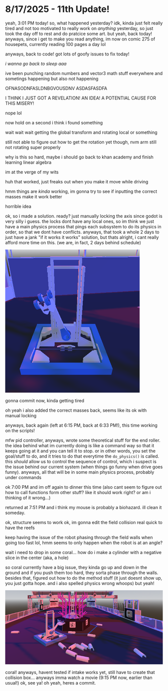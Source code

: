 # 8/17/2025 - 11th Update!

yeah, 3:01 PM today! so, what happened yesterday? idk, kinda just felt really tired and not too motivated to really work on *anything* yesterday, so just took the day off to rest and do pratcice some art. but yeah, back today! anyways, since i get to make you read anything, im now on comic 275 of housepets, currently reading 100 pages a day lol

anyways, back to code! got lots of goofy issues to fix today!

*i wanna go back to sleep aaa*

ive been punching random numbers and vector3 math stuff everywhere and sometings happening but also not happening

OFNASODNFASLDNBGVOUSDNV ASDASFASDFA

I THINK I JUST GOT A REVELATION! AN IDEA! A POTENTIAL CAUSE FOR THIS MISERY!

nope lol

now hold on a second i think i found something

wait wait wait getting the global transform and rotating local or something

still not able to figure out how to get the rotation yet though, nvm arm still not rotating super properly

why is this so hard, maybe i should go back to khan academy and finish learning linear algebra

im at the verge of my wits

huh that worked, just freaks out when you make it move while driving

hmm things are *kinda* working, im gonna try to see if inputting the correct masses make it work better

horrible idea

ok, so i made a solution. ready? just manually locking the axis since godot is very silly i guess. the locks dont have any local ones, so im think we just have a main physics process that pings each subsystem to do its physics in order, so that we dont have conflicts. anyways, that took a whole 2 days to just have a jank "if it works it works" solution, but thats alright, i cant really afford more time on this. (we are, in fact, 2 days behind schedule)

![hmm](</updatelogs/images/202508/08172025 - 1.png>)

gonna commit now, kinda getting tired

oh yeah i also added the correct masses back, seems like its ok with manual locking

anyways, back again (left at 6:15 PM, back at 6:33 PM!), this time working on the scripts!

mfw pid controller, anyways, wrote some theoretical stuff for the end roller. the idea behind what im currently doing is like a command way so that it keeps going at it and you can tell it to stop. or in other words, you set the goal/stuff to do, and it tries to do that everytime the `do_physics()` is called. this *should* allow us to control the sequence of control, which i suspect is the issue behind our current system (when things go funny when drive goes funny). anyways, all that will be in some main physics process, probably under commands

ok 7:00 PM and im off again to dinner this time (also cant seem to figure out how to call functions form other stuff? like it should work right? or am i thinking of it wrong...)

returned at 7:51 PM and i think my mouse is probably a biohazard. ill clean it someday.

ok, structure seems to work ok, im gonna edit the field collision real quick to have the reefs

keep having the issue of the robot phasing through the field walls when going too fast lol, hmm seems to only happen when the robot is at an angle?

wait i need to drop in some coral... how do i make a cylinder with a negative slice in the center (aka, a hole)

so coral currently have a big issue, they kinda go up and down in the ground and if you push them too hard, they sorta phase through the walls. besides that, figured out how to do the method stuff (it just doesnt show up, you just gotta hope. and i also spelled physics wrong whoops) but yeah!

![hmm](</updatelogs/images/202508/08172025 - 2.png>)

coral! anyways, havent tested if intake works yet, still have to create that collision box... anyways imma watch a movie (9:15 PM now, earlier than usual!) ok, see ya! oh yeah, heres a commit.